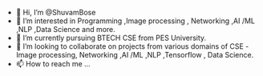 - 👋 Hi, I’m @ShuvamBose
- 👀 I’m interested in Programming ,Image processing , Networking ,AI /ML ,NLP ,Data Science and more.
- 🌱 I’m currently pursuing BTECH CSE from PES University.
- 💞️ I’m looking to collaborate on projects from various domains of CSE -Image processing, Networking ,AI /ML ,NLP ,Tensorflow , Data Science.
- 📫 How to reach me ...

<!---
ShuvamBose/ShuvamBose is a ✨ special ✨ repository because its `README.md` (this file) appears on your GitHub profile.
You can click the Preview link to take a look at your changes.
--->
